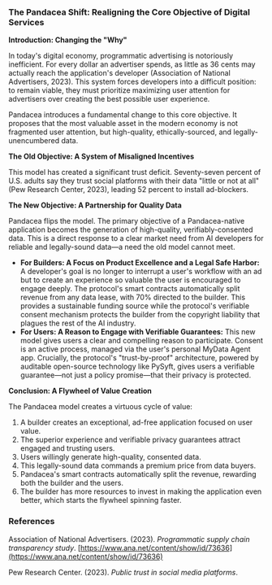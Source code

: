 ### **The Pandacea Shift: Realigning the Core Objective of Digital Services**

**Introduction: Changing the "Why"**

In today's digital economy, programmatic advertising is notoriously inefficient. For every dollar an advertiser spends, as little as 36 cents may actually reach the application's developer (Association of National Advertisers, 2023). This system forces developers into a difficult position: to remain viable, they must prioritize maximizing user attention for advertisers over creating the best possible user experience.

Pandacea introduces a fundamental change to this core objective. It proposes that the most valuable asset in the modern economy is not fragmented user attention, but high-quality, ethically-sourced, and legally-unencumbered data.

**The Old Objective: A System of Misaligned Incentives**

This model has created a significant trust deficit. Seventy-seven percent of U.S. adults say they trust social platforms with their data "little or not at all" (Pew Research Center, 2023), leading 52 percent to install ad-blockers.

**The New Objective: A Partnership for Quality Data**

Pandacea flips the model. The primary objective of a Pandacea-native application becomes the generation of high-quality, verifiably-consented data. This is a direct response to a clear market need from AI developers for reliable and legally-sound data—a need the old model cannot meet.

* **For Builders: A Focus on Product Excellence and a Legal Safe Harbor:** A developer's goal is no longer to interrupt a user's workflow with an ad but to create an experience so valuable the user is encouraged to engage deeply. The protocol's smart contracts automatically split revenue from any data lease, with 70% directed to the builder. This provides a sustainable funding source while the protocol's verifiable consent mechanism protects the builder from the copyright liability that plagues the rest of the AI industry.  
* **For Users: A Reason to Engage with Verifiable Guarantees:** This new model gives users a clear and compelling reason to participate. Consent is an active process, managed via the user's personal MyData Agent app. Crucially, the protocol's "trust-by-proof" architecture, powered by auditable open-source technology like PySyft, gives users a verifiable guarantee—not just a policy promise—that their privacy is protected.

**Conclusion: A Flywheel of Value Creation**

The Pandacea model creates a virtuous cycle of value:

1. A builder creates an exceptional, ad-free application focused on user value.  
2. The superior experience and verifiable privacy guarantees attract engaged and trusting users.  
3. Users willingly generate high-quality, consented data.  
4. This legally-sound data commands a premium price from data buyers.  
5. Pandacea's smart contracts automatically split the revenue, rewarding both the builder and the users.  
6. The builder has more resources to invest in making the application even better, which starts the flywheel spinning faster.

### **References**

Association of National Advertisers. (2023). *Programmatic supply chain transparency study*. [https://www.ana.net/content/show/id/73636](https://www.ana.net/content/show/id/73636)

Pew Research Center. (2023). *Public trust in social media platforms*.